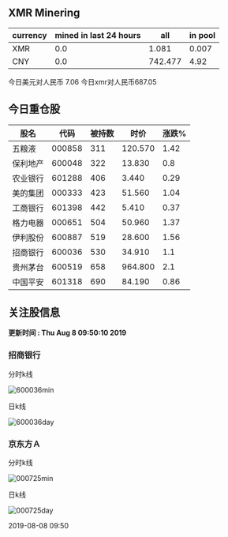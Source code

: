## XMR Minering

|currency|mined in last 24 hours|all|in pool|
|---|---|---|---|
|XMR|0.0|1.081|0.007|
|CNY|0.0|742.477|4.92|

今日美元对人民币 7.06	今日xmr对人民币687.05


## 今日重仓股 

|股名|代码|被持数|时价|涨跌%|
|---|---|---|---|---|
|五粮液|000858|311|120.570|1.42|
|保利地产|600048|322|13.830|0.8|
|农业银行|601288|406|3.440|0.29|
|美的集团|000333|423|51.560|1.04|
|工商银行|601398|442|5.410|0.37|
|格力电器|000651|504|50.960|1.37|
|伊利股份|600887|519|28.600|1.56|
|招商银行|600036|530|34.910|1.1|
|贵州茅台|600519|658|964.800|2.1|
|中国平安|601318|690|84.190|0.86|

## 关注股信息
**更新时间 : Thu Aug  8 09:50:10 2019**
### 招商银行 
分时k线

![600036min](http://image.sinajs.cn/newchart/min/n/sh600036.gif)

日k线

![600036day](http://image.sinajs.cn/newchart/daily/n/sh600036.gif)

### 京东方Ａ 
分时k线

![000725min](http://image.sinajs.cn/newchart/min/n/sz000725.gif)

日k线

![000725day](http://image.sinajs.cn/newchart/daily/n/sz000725.gif)

2019-08-08 09:50